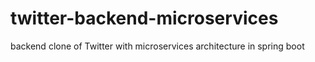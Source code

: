 # twitter-backend-microservices
backend clone of Twitter with microservices architecture in spring boot
